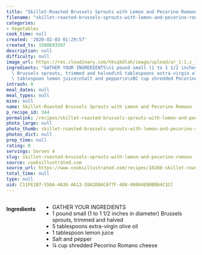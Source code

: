 ```yaml
---
title: "Skillet-Roasted Brussels Sprouts with Lemon and Pecorino Romano"
filename: "skillet-roasted-brussels-sprouts-with-lemon-and-pecorino-romano"
categories:
- Vegetables
cook_time: null
created: '2020-02-03 01:29:57'
created_ts: 1580693397
description: null
difficulty: null
image_url: https://res.cloudinary.com/hksqkdlah/image/upload/ar_1:1,c_fill,dpr_2.0,f_auto,fl_lossy.progressive.strip_profile,g_faces:auto,q_auto:low,w_344/37780_sfs-skillet-roasted-brussels-sprouts-lemon-pecorino-romano-31
ingredients: "GATHER YOUR INGREDIENTS\n1 pound small (1 to 1 1/2 inches in diameter)\
  \ Brussels sprouts, trimmed and halved\n5 tablespoons extra-virgin olive oil\n1\
  \ tablespoon lemon juice\nSalt and pepper\n\xBC cup shredded Pecorino Romano cheese"
intrash: 0
meal_dates: null
meal_types: null
mine: null
name: Skillet-Roasted Brussels Sprouts with Lemon and Pecorino Romano
p_recipe_id: 344
permalink: /recipes/skillet-roasted-brussels-sprouts-with-lemon-and-pecorino-romano
photo_large: null
photo_thumb: skillet-roasted-brussels-sprouts-with-lemon-and-pecorino-romano-thumb.jpg
photos_dict: null
prep_time: null
rating: 0
servings: Serves 4
slug: skillet-roasted-brussels-sprouts-with-lemon-and-pecorino-romano
source: cooksillustrated.com
source_url: https://www.cooksillustrated.com/recipes/10260-skillet-roasted-brussels-sprouts-with-lemon-and-pecorino-romano
total_time: null
type: null
uid: C11FE1B7-550A-4A36-AA13-59A2DB4C677F-408-00004E00BB64C1CC
---
```

<div class="large-8 medium-7 columns" id="writeup">	</div><!-- #writeup -->
</div><!-- #row-one -->
<div class="row" id="row-two">	<div class="medium-4 small-5 columns" id="ingredients"><h4>Ingredients</h4><div class="box box-ingredients content"><ul>
<li>GATHER YOUR INGREDIENTS</li>
<li>1 pound small (1 to 1 1/2 inches in diameter) Brussels sprouts, trimmed and halved</li>
<li>5 tablespoons extra-virgin olive oil</li>
<li>1 tablespoon lemon juice</li>
<li>Salt and pepper</li>
<li>¼ cup shredded Pecorino Romano cheese</li>
</ul>
</div>	</div>	<div class="medium-6 small-7 columns" id="directions">	</div>